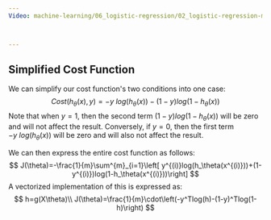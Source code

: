 ```yaml
---
Video: machine-learning/06_logistic-regression/02_logistic-regression-model/03_simplified-cost-function-and-gradient-descent.mp4



---
```


## Simplified Cost Function

We can simplify our cost function's two conditions into one case:
$$
Cost(h_\theta(x),y)=-y\ log(h_\theta(x))-(1-y)log(1-h_\theta(x))
$$
Note that when $y=1$, then the second term $(1-y)log(1-h_\theta(x))$ will be zero and will not affect the result. Conversely, if $y=0$, then the first term $-y\ log(h_\theta(x))$ will be zero and will also not affect the result.

We can then express the entire cost function as follows:
$$
J(\theta)=-\frac{1}{m}\sum^{m}_{i=1}\left[ y^{(i)}log(h_\theta(x^{(i)}))+(1-y^{(i)})log(1-h_\theta(x^{(i)}))\right]
$$
A vectorized implementation of this is expressed as:
$$
h=g(X\theta)\\
J(\theta)=\frac{1}{m}\cdot\left(-y^Tlog(h)-(1-y)^Tlog(1-h)\right)
$$
